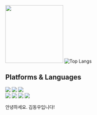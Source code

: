    <img height="180em" src="https://github-readme-stats.vercel.app/api?username=yesmynamedongwoo&show_icons=true&hide_border=true&&count_private=true&include_all_commits=true" />   ![Top Langs](https://github-readme-stats.vercel.app/api/top-langs/?username=yesmynamedongwoo&layout=compact&hide_border=true&theme=white)
 
## Platforms & Languages
<p>

  <img src="https://img.shields.io/badge/python-3776AB?style=for-the-badge&logo=python&logoColor=white">   
    <img src="https://img.shields.io/badge/html5-E34F26?style=for-the-badge&logo=html5&logoColor=white"> 
  <img src="https://img.shields.io/badge/css-1572B6?style=for-the-badge&logo=css3&logoColor=white"> 
  <br>
     <img src="https://img.shields.io/badge/mongoDB-47A248?style=for-the-badge&logo=MongoDB&logoColor=white">
    <img src="https://img.shields.io/badge/django-092E20?style=for-the-badge&logo=django&logoColor=white">
  <img src="https://img.shields.io/badge/flask-000000?style=for-the-badge&logo=flask&logoColor=white">
      <img src="https://img.shields.io/badge/bootstrap-7952B3?style=for-the-badge&logo=bootstrap&logoColor=white">
  <br>
</p>
<P>안녕하세요. 김동우입니다! </P>


</div>
</div>
